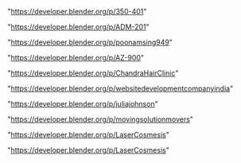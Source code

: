 "https://developer.blender.org/p/350-401"

"https://developer.blender.org/p/ADM-201"

"https://developer.blender.org/p/poonamsing949"

"https://developer.blender.org/p/AZ-900"

"https://developer.blender.org/p/ChandraHairClinic"

"https://developer.blender.org/p/websitedevelopmentcompanyindia"

"https://developer.blender.org/p/juliajohnson"

"https://developer.blender.org/p/movingsolutionmovers"

"https://developer.blender.org/p/LaserCosmesis"

 
"https://developer.blender.org/p/LaserCosmesis"


 
